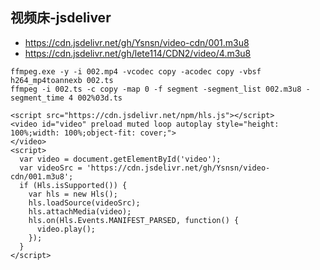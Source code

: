 ## 视频床-jsdeliver
- https://cdn.jsdelivr.net/gh/Ysnsn/video-cdn/001.m3u8
- https://cdn.jsdelivr.net/gh/lete114/CDN2/video/4.m3u8

````
ffmpeg.exe -y -i 002.mp4 -vcodec copy -acodec copy -vbsf h264_mp4toannexb 002.ts
ffmpeg -i 002.ts -c copy -map 0 -f segment -segment_list 002.m3u8 -segment_time 4 002%03d.ts
````

````
<script src="https://cdn.jsdelivr.net/npm/hls.js"></script>
<video id="video" preload muted loop autoplay style="height: 100%;width: 100%;object-fit: cover;">
</video>
<script>
  var video = document.getElementById('video');
  var videoSrc = 'https://cdn.jsdelivr.net/gh/Ysnsn/video-cdn/001.m3u8';
  if (Hls.isSupported()) {
    var hls = new Hls();
    hls.loadSource(videoSrc);
    hls.attachMedia(video);
    hls.on(Hls.Events.MANIFEST_PARSED, function() {
      video.play();
    });
  }
</script>
````
